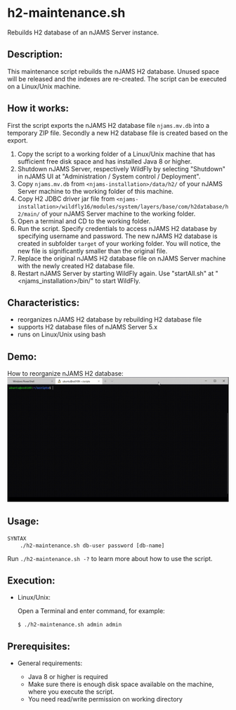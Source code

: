 # h2-maintenance.sh
Rebuilds H2 database of an nJAMS Server instance.

## Description:

This maintenance script rebuilds the nJAMS H2 database. Unused space will be released and the indexes are re-created. The script can be executed on a Linux/Unix machine.

## How it works:

First the script exports the nJAMS H2 database file `njams.mv.db` into a temporary ZIP file. Secondly a new H2 database file is created based on the export.

  1. Copy the script to a working folder of a Linux/Unix machine that has sufficient free disk space and has installed Java 8 or higher.
  2. Shutdown nJAMS Server, respectively WildFly by selecting "Shutdown" in nJAMS UI at "Administration / System control / Deployment".
  3. Copy `njams.mv.db` from `<njams-installation>/data/h2/` of your nJAMS Server machine to the working folder of this machine.
  4. Copy H2 JDBC driver jar file from `<njams-installation>/wildfly16/modules/system/layers/base/com/h2database/h2/main/` of your nJAMS Server machine to the working folder.
  5. Open a terminal and CD to the working folder.
  6. Run the script. Specify credentials to access nJAMS H2 database by specifying username and password. The new nJAMS H2 database is created in subfolder `target` of your working folder. You will notice, the new file is significantly smaller than the original file.
  7. Replace the original nJAMS H2 database file on nJAMS Server machine with the newly created H2 database file.
  8. Restart nJAMS Server by starting WildFly again. Use "startAll.sh" at "<njams_installation>/bin/" to start WildFly.

## Characteristics:

* reorganizes nJAMS H2 database by rebuilding H2 database file
* supports H2 database files of nJAMS Server 5.x
* runs on Linux/Unix using bash

## Demo:

How to reorganize nJAMS H2 database:
![h2-maintenance-demo](img/h2-maintenance-demo-bash.gif)

## Usage:

```
SYNTAX
    ./h2-maintenance.sh db-user password [db-name]
```

Run `./h2-maintenance.sh -?` to learn more about how to use the script. 

## Execution:

* Linux/Unix:

  Open a Terminal and enter command, for example:

  ```
  $ ./h2-maintenance.sh admin admin
  ```

## Prerequisites:

* General requirements:

  - Java 8 or higher is required
  - Make sure there is enough disk space available on the machine, where you execute the script. 
  - You need read/write permission on working directory
